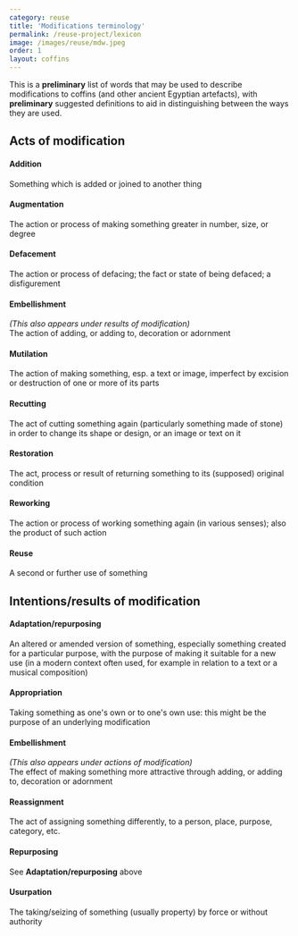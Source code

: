 ```yaml
---
category: reuse
title: 'Modifications terminology'
permalink: /reuse-project/lexicon
image: /images/reuse/mdw.jpeg
order: 1
layout: coffins
---
```


This is a **preliminary** list of words that may be used to describe modifications to coffins (and other ancient Egyptian artefacts), with **preliminary** suggested definitions to aid in distinguishing between the ways they are used.

## Acts of modification

#### Addition
Something which is added or joined to another thing

#### Augmentation
The action or process of making something greater in number, size, or degree

#### Defacement
The action or process of defacing; the fact or state of being defaced; a disfigurement

#### Embellishment 
*(This also appears under results of modification)* <br />
The action of adding, or adding to, decoration or adornment

#### Mutilation
The action of making something, esp. a text or image, imperfect by excision or destruction of one or more of its parts

#### Recutting
The act of cutting something again (particularly something made of stone) in order to change its shape or design, or an image or text on it

#### Restoration
The act, process or result of returning something to its (supposed) original condition

#### Reworking
The action or process of working something again (in various senses); also the product of such action

#### Reuse
A second or further use of something

## Intentions/results of modification

#### Adaptation/repurposing
An altered or amended version of something, especially something created for a particular purpose, with the purpose of making it suitable 
for a new use (in a modern context often used, for example in relation to a text or a musical composition)

#### Appropriation
Taking something as one's own or to one's own use: this might be the purpose of an underlying modification

#### Embellishment 
*(This also appears under actions of modification)* <br />
The effect of making something more attractive through adding, or adding to, decoration or adornment

#### Reassignment
The act of assigning something differently, to a person, place, purpose, category, etc.

#### Repurposing
See **Adaptation/repurposing** above

#### Usurpation
The taking/seizing of something (usually property) by force or without authority

